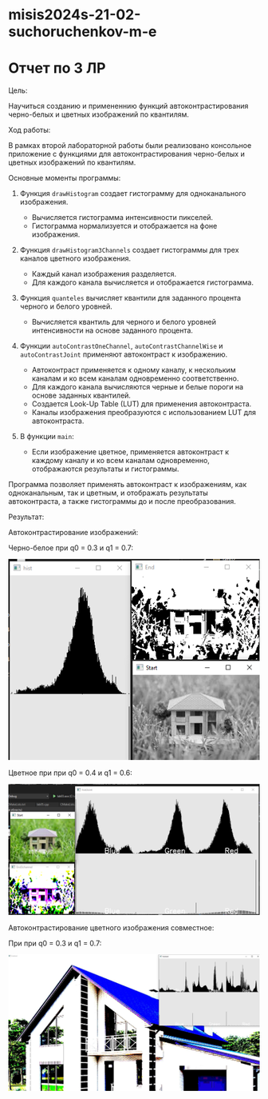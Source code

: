 # misis2024s-21-02-suchoruchenkov-m-e

# Отчет по 3 ЛР

Цель:

Научиться созданию и примененнию функций автоконтрастирования черно-белых и цветных изображений по квантилям.

Ход работы:

В рамках второй лабораторной работы были реализовано консольное приложение с функциями для автоконтрастирования черно-белых и цветных изображений по квантилям.

Основные моменты программы:

1. Функция `drawHistogram` создает гистограмму для одноканального изображения.
   - Вычисляется гистограмма интенсивности пикселей.
   - Гистограмма нормализуется и отображается на фоне изображения.

2. Функция `drawHistogram3Channels` создает гистограммы для трех каналов цветного изображения.
   - Каждый канал изображения разделяется.
   - Для каждого канала вычисляется и отображается гистограмма.

3. Функция `quanteles` вычисляет квантили для заданного процента черного и белого уровней.
   - Вычисляется квантиль для черного и белого уровней интенсивности на основе заданного процента.

4. Функции `autoContrastOneChannel`, `autoContrastChannelWise` и `autoContrastJoint` применяют автоконтраст к изображению.
   - Автоконтраст применяется к одному каналу, к нескольким каналам и ко всем каналам одновременно соответственно.
   - Для каждого канала вычисляются черные и белые пороги на основе заданных квантилей.
   - Создается Look-Up Table (LUT) для применения автоконтраста.
   - Каналы изображения преобразуются с использованием LUT для автоконтраста.

5. В функции `main`:
   - Если изображение цветное, применяется автоконтраст к каждому каналу и ко всем каналам одновременно, отображаются результаты и гистограммы.
   
Программа позволяет применять автоконтраст к изображениям, как одноканальным, так и цветным, и отображать результаты автоконтраста, а также гистограммы до и после преобразования.

Результат:

Автоконтрастирование изображений:

Черно-белое при q0 = 0.3 и q1 = 0.7:

![1](1.png "lab03")

Цветное при при q0 = 0.4 и q1 = 0.6:

![2](2.png "lab03")

Автоконтрастирование цветного изображения совместное:

При при q0 = 0.3 и q1 = 0.7:

![2](01.JPG "lab03")